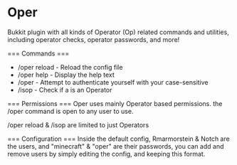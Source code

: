 Oper
====

Bukkit plugin with all kinds of Operator (Op) related commands and utilities, including operator checks, operator passwords, and more!

=== Commands ===
* /oper reload - Reload the config file
* /oper help - Display the help text
* /oper <password> - Attempt to authenticate yourself with your case-sensitive <password>
* /isop <player> - Check if a <player> is an Operator

=== Permissions ===
Oper uses mainly Operator based permissions. the /oper command is open to any user to use. 

/oper reload & /isop are limited to just Operators

=== Configuration ===
Inside the default config, Rmarmorstein & Notch are the users, and "minecraft" & "oper" are their passwords, you can add and remove users by simply editing the config, and keeping this format.


